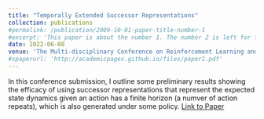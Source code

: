 ```yaml
---
title: "Temporally Extended Successor Representations"
collection: publications
#permalink: /publication/2009-10-01-paper-title-number-1
#excerpt: 'This paper is about the number 1. The number 2 is left for future work.'
date: 2022-06-08
venue: 'The Multi-disciplinary Conference on Reinforcement Learning and Decision Making'
#spaperurl: 'http://academicpages.github.io/files/paper1.pdf'
---
```

In this conference submission, I outline some preliminary results showing the efficacy of using successor representations that represent the expected state dynamics given an action has a finite horizon (a numver of action repeats), which is also generated under some policy.
[Link to Paper](https://mjsargent.github/~/RLDM_submission.pdf)


